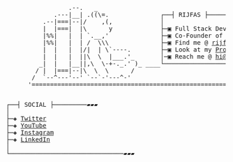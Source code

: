 <pre>
                 .--.   _
             .---|__| .((\=.              ┌──┤ RIJFAS ├──────────────────────┐           *-*, 
          .--|===|--|/    ,(,             │                                         ,*\/|`| \ 
          |  |===|  |\      y             ├─▣ Full Stack Developer                  \'  | |'| *,      
          |%%|   |  | `.__,'              ├─▣ Co-Founder of <a href="https://tinkerhub.farookcollege.ac.in">TinkerHub FC</a>             \ `| | |/ )
          |%%|   |  | /  \\\              ├─▣ Find me @ <a href="https://rijfas.tech/">rijfas.tech</a>                   | |'| , /
          |  |   |  |/|  | \`----.        ├─▣ Look at my <a href="https://www.rijfas.tech/#portfolio">Projects</a>                     |'| |, /
          |  |   |  ||\  \  |___.'_       │─▣ Reach me @ <a href="mailto:hi@rijfas.tech">hi@rijfas.tech</a>             __|_|_|_|___
         _|  |   |__||,\  \-+-._.' )_ ____└──────────────────────────────────┘_____ [___________] ___
        / |  |===|--|\  \  \      /                                                  |         |     \
       /  `--^---'--' `--`-'---^-'                                                   |_________|      \    
      '================================================================================================`

</pre>

<pre>
┌──┤ SOCIAL ├─────────▰▰▰
│
├─◈ <a href="https://twitter.com/Rijfas1">Twitter</a>
├─◈ <a href="https://www.youtube.com/@rijfas2623">YouTube</a>
├─◈ <a href="https://instagram.com/rijfas01">Instagram</a>
├─◈ <a href="https://www.linkedin.com/in/rijfasausman-ba7141214">LinkedIn</a>
│
└───────────────────────────────▰▰▰
</pre>
